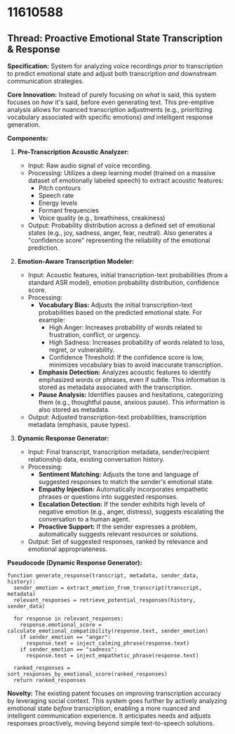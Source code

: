 # 11610588

## Thread: Proactive Emotional State Transcription & Response

**Specification:** System for analyzing voice recordings *prior* to transcription to predict emotional state and adjust both transcription *and* downstream communication strategies.

**Core Innovation:** Instead of purely focusing on *what* is said, this system focuses on *how* it's said, before even generating text. This pre-emptive analysis allows for nuanced transcription adjustments (e.g., prioritizing vocabulary associated with specific emotions) *and* intelligent response generation.

**Components:**

1.  **Pre-Transcription Acoustic Analyzer:**
    *   Input: Raw audio signal of voice recording.
    *   Processing: Utilizes a deep learning model (trained on a massive dataset of emotionally labeled speech) to extract acoustic features:
        *   Pitch contours
        *   Speech rate
        *   Energy levels
        *   Formant frequencies
        *   Voice quality (e.g., breathiness, creakiness)
    *   Output:  Probability distribution across a defined set of emotional states (e.g., joy, sadness, anger, fear, neutral).  Also generates a "confidence score" representing the reliability of the emotional prediction.

2.  **Emotion-Aware Transcription Modeler:**
    *   Input:  Acoustic features, initial transcription-text probabilities (from a standard ASR model), emotion probability distribution, confidence score.
    *   Processing:
        *   **Vocabulary Bias:** Adjusts the initial transcription-text probabilities based on the predicted emotional state.  For example:
            *   High Anger: Increases probability of words related to frustration, conflict, or urgency.
            *   High Sadness: Increases probability of words related to loss, regret, or vulnerability.
            *   Confidence Threshold:  If the confidence score is low, minimizes vocabulary bias to avoid inaccurate transcription.
        *   **Emphasis Detection:** Analyzes acoustic features to identify emphasized words or phrases, even if subtle. This information is stored as metadata associated with the transcription.
        *   **Pause Analysis:** Identifies pauses and hesitations, categorizing them (e.g., thoughtful pause, anxious pause).  This information is also stored as metadata.
    *   Output: Adjusted transcription-text probabilities, transcription metadata (emphasis, pause types).

3.  **Dynamic Response Generator:**
    *   Input: Final transcript, transcription metadata, sender/recipient relationship data, existing conversation history.
    *   Processing:
        *   **Sentiment Matching:** Adjusts the tone and language of suggested responses to match the sender's emotional state.
        *   **Empathy Injection:** Automatically incorporates empathetic phrases or questions into suggested responses.
        *   **Escalation Detection:** If the sender exhibits high levels of negative emotion (e.g., anger, distress), suggests escalating the conversation to a human agent.
        *   **Proactive Support:** If the sender expresses a problem, automatically suggests relevant resources or solutions.
    *   Output:  Set of suggested responses, ranked by relevance and emotional appropriateness.

**Pseudocode (Dynamic Response Generator):**

```
function generate_response(transcript, metadata, sender_data, history):
  sender_emotion = extract_emotion_from_transcript(transcript, metadata)
  relevant_responses = retrieve_potential_responses(history, sender_data)

  for response in relevant_responses:
    response.emotional_score = calculate_emotional_compatibility(response.text, sender_emotion)
    if sender_emotion == "anger":
      response.text = inject_calming_phrase(response.text)
    if sender_emotion == "sadness":
      response.text = inject_empathetic_phrase(response.text)

  ranked_responses = sort_responses_by_emotional_score(ranked_responses)
  return ranked_responses
```

**Novelty:** The existing patent focuses on improving transcription accuracy by leveraging social context. This system goes further by actively analyzing emotional state *before* transcription, enabling a more nuanced and intelligent communication experience. It anticipates needs and adjusts responses proactively, moving beyond simple text-to-speech solutions.